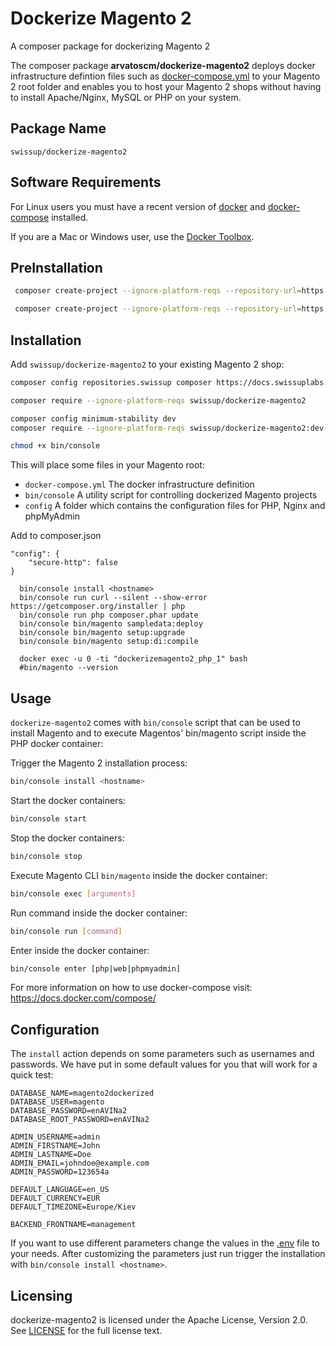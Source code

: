 # Dockerize Magento 2

A composer package for dockerizing Magento 2

The composer package **arvatoscm/dockerize-magento2** deploys docker infrastructure defintion files such as [docker-compose.yml](docker-compose.yml) to your Magento 2 root folder and enables you to host your Magento 2 shops without having to install Apache/Nginx, MySQL or PHP on your system.

## Package Name

`swissup/dockerize-magento2`

## Software Requirements

For Linux users you must have a recent version of [docker](https://github.com/docker/docker/releases) and [docker-compose](https://github.com/docker/compose/releases) installed.

If you are a Mac or Windows user, use the [Docker Toolbox](https://www.docker.com/products/docker-toolbox).

## PreInstallation

```bash
 composer create-project --ignore-platform-reqs --repository-url=https://repo.magento.com/ magento/project-community-edition dockerize-magento2
```

```bash
 composer create-project --ignore-platform-reqs --repository-url=https://repo.magento.com/ magento/project-community-edition=2.2.0 magento2
```

## Installation

Add `swissup/dockerize-magento2` to your existing Magento 2 shop:

```bash
composer config repositories.swissup composer https://docs.swissuplabs.com/packages/

composer require --ignore-platform-reqs swissup/dockerize-magento2

composer config minimum-stability dev
composer require --ignore-platform-reqs swissup/dockerize-magento2:dev-develop --prefer-source

chmod +x bin/console
```

This will place some files in your Magento root:

- `docker-compose.yml`
The docker infrastructure definition
- `bin/console`
A utility script for controlling dockerized Magento projects
- `config`
A folder which contains the configuration files for PHP, Nginx and phpMyAdmin

Add to composer.json
```
"config": {
    "secure-http": false
}
```

```
  bin/console install <hostname>
  bin/console run curl --silent --show-error https://getcomposer.org/installer | php
  bin/console run php composer.phar update 
  bin/console bin/magento sampledata:deploy
  bin/console bin/magento setup:upgrade
  bin/console bin/magento setup:di:compile
  
  docker exec -u 0 -ti "dockerizemagento2_php_1" bash
  #bin/magento --version
```

## Usage

`dockerize-magento2` comes with `bin/console` script that can be used to install Magento and to execute Magentos' bin/magento script inside the PHP docker container:

Trigger the Magento 2 installation process:

```bash
bin/console install <hostname>
```

Start the docker containers:

```bash
bin/console start
```

Stop the docker containers:

```bash
bin/console stop
```

Execute Magento CLI `bin/magento` inside the docker container:

```bash
bin/console exec [arguments]
```

Run command inside the docker container:

```bash
bin/console run [command]
```


Enter inside the docker container:

```bash
bin/console enter [php|web|phpmyadmin]
```

For more information on how to use docker-compose visit: https://docs.docker.com/compose/

## Configuration

The `install` action depends on some parameters such as usernames and passwords. We have put in some default values for you that will work for a quick test:

```
DATABASE_NAME=magento2dockerized
DATABASE_USER=magento
DATABASE_PASSWORD=enAVINa2
DATABASE_ROOT_PASSWORD=enAVINa2

ADMIN_USERNAME=admin
ADMIN_FIRSTNAME=John
ADMIN_LASTNAME=Doe
ADMIN_EMAIL=johndoe@example.com
ADMIN_PASSWORD=123654a

DEFAULT_LANGUAGE=en_US
DEFAULT_CURRENCY=EUR
DEFAULT_TIMEZONE=Europe/Kiev

BACKEND_FRONTNAME=management

```

If you want to use different parameters change the values in the [.env](.env) file to your needs.
After customizing the parameters just run trigger the installation with `bin/console install <hostname>`.

## Licensing

dockerize-magento2 is licensed under the Apache License, Version 2.0.
See [LICENSE](LICENSE) for the full license text.

